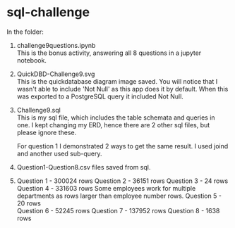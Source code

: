 # sql-challenge

In the <EmployeeSQL> folder:

1. challenge9questions.ipynb    
      This is the bonus activity, answering all 8 questions in a jupyter notebook.
2. QuickDBD-Challenge9.svg   
      This is the quickdatabase diagram image saved. 
      You will notice that I wasn't able to include 'Not Null' as this app does it by default. 
      When this was exported to a PostgreSQL query it included Not Null.
3. Challenge9.sql         
      This is my sql file, which includes the table schemata and queries in one. 
      I kept changing my ERD, hence there are 2 other sql files, but please ignore these.
      
      For question 1 I demonstrated 2 ways to get the same result. I used joind and another used sub-query.
      
4. Question1-Question8.csv files saved from sql.

5.  Question 1 - 300024 rows
    Question 2 - 36151 rows
    Question 3 - 24 rows
    Question 4 - 331603 rows  Some employees work for multiple departments as rows larger than employee number rows.
    Question 5 - 20 rows  
    Question 6 - 52245 rows
    Question 7 - 137952 rows
    Question 8 - 1638 rows
